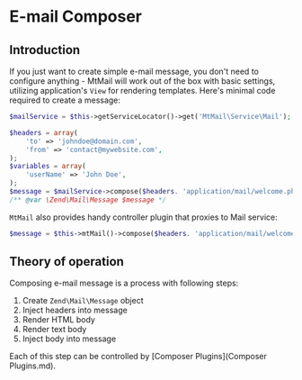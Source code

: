 E-mail Composer
===============

Introduction
------------

If you just want to create simple e-mail message, you don't need to configure anything - MtMail will work out of
the box with basic settings, utilizing application's `View` for rendering templates. Here's minimal code required
to create a message:

```php
$mailService = $this->getServiceLocator()->get('MtMail\Service\Mail');

$headers = array(
    'to' => 'johndoe@domain.com',
    'from' => 'contact@mywebsite.com',
);
$variables = array(
    'userName' => 'John Doe',
);
$message = $mailService->compose($headers. 'application/mail/welcome.phtml', $variables);
/** @var \Zend\Mail\Message $message */
```

`MtMail` also provides handy controller plugin that proxies to Mail service:

```php
$message = $this->mtMail()->compose($headers. 'application/mail/welcome.phtml', $variables);
```

Theory of operation
-------------------

Composing e-mail message is a process with following steps:

1. Create `Zend\Mail\Message` object
2. Inject headers into message
3. Render HTML body
4. Render text body
5. Inject body into message

Each of this step can be controlled by [Composer Plugins](Composer Plugins.md).